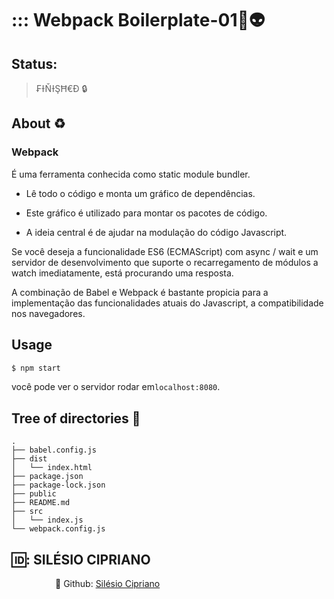 

# ::: Webpack Boilerplate-01:rocket::alien:

  

## Status:

  

> ₣ƗŇƗŞĦ€Đ :lock:

  

## About :recycle:

### Webpack

É uma ferramenta conhecida como static module bundler.

  

- Lê todo o código e monta um gráfico de dependências.

- Este gráfico é utilizado para montar os pacotes de código.

- A ideia central é de ajudar na modulação do código Javascript.

Se você deseja a funcionalidade ES6 (ECMAScript) com async / wait e um servidor de desenvolvimento que suporte o recarregamento de módulos a watch imediatamente, está procurando uma resposta.

  

  

A combinação de Babel e Webpack é bastante propicia para a implementação das funcionalidades atuais do Javascript, a compatibilidade nos navegadores.

 ## Usage
 ```bash
 $ npm start
 ```
você pode ver o servidor rodar em`localhost:8080`.
  



  

## Tree of directories :tanabata_tree:

```
.
├── babel.config.js
├── dist
│   └── index.html
├── package.json
├── package-lock.json
├── public
├── README.md
├── src
│   └── index.js
└── webpack.config.js

```


## :id:: **SILÉSIO CIPRIANO**

  

&emsp;&emsp;&emsp;&emsp;&emsp;:diamond_shape_with_a_dot_inside: Github: [Silésio Cipriano](https://github.com/Silesio-Cipriano)

